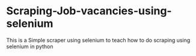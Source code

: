 # Scraping-Job-vacancies-using-selenium
This is a Simple scraper using selenium to teach how to do scraping using selenium in python

